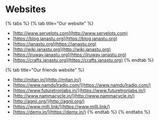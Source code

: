 # Websites

{% tabs %}
{% tab title="Our website" %}
* [http://www.servelots.com](http://www.servelots.com)
* [https://blog.janastu.org](https://blog.janastu.org)
* [https://janastu.org](https://janastu.org)
* [http://wiki.janastu.org](http://wiki.janastu.org)
* [https://iruway.janastu.org](https://iruway.janastu.org)
* [https://crafts.janastu.org](https://crafts.janastu.org)
{% endtab %}

{% tab title="Our friends website" %}
* [http://mitan.in/](http://mitan.in/)
* [https://www.namdu1radio.com/](https://www.namdu1radio.com/)
* [https://www.futuretronlabs.in/](https://www.futuretronlabs.in/)
* [http://www.nammacycle.in/](http://www.nammacycle.in/)
* [http://agnii.org/](http://agnii.org/)
* [https://www.milli.link/](https://www.milli.link/)
* [https://demx.in/](https://demx.in/)
{% endtab %}
{% endtabs %}

